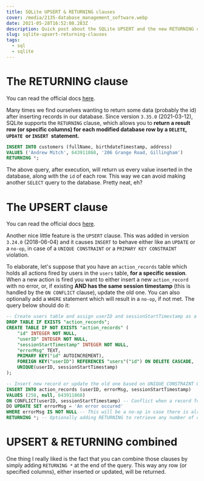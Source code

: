 ```yaml
---
title: SQLite UPSERT & RETURNING clauses
cover: /media/2135-database_management_software.webp
date: 2021-05-28T16:52:08.283Z
description: Quick post about the SQLite UPSERT and the new RETURNING clause.
slug: sqlite-upsert-returning-clauses
tags:
  - sql
  - sqlite
---
```

# The RETURNING clause

You can read the official docs [here](https://sqlite.org/lang_returning.html).

Many times we find ourselves wanting to return some data (probably the id) after inserting records in our database. Since version `3.35.0` (2021-03-12), SQLite supports the `RETURNING` clause, which allows you to **return a result row (or specific columns) for each modified database row by a `DELETE`, `UPDATE `or `INSERT `statement.** 

```sql
INSERT INTO customers (fullName, birthdateTimestamp, address) 
VALUES ('Andrew Mitch', 643911868, '206 Grange Road, Gillingham') 
RETURNING *;
```

The above query, after execution, will return us every value inserted in the database, along with the `id` of each row. This way we can avoid making another `SELECT` query to the database. Pretty neat, eh?

# The UPSERT clause

You can read the official docs [here](https://sqlite.org/lang_upsert.html).

Another nice little feature is the `UPSERT` clause. This was added in version `3.24.0` (2018-06-04) and it causes `INSERT` to behave either like an `UPDATE` or a `no-op`, in case of a `UNIQUE CONSTRAINT` or a `PRIMARY KEY CONSTRAINT` violation. 

To elaborate, let's suppose that you have an `action_records` table which holds all actions fired by users in the `users` table, **for a specific session**. When a new action is fired you want to either insert a new `action_record` with no error, or, if existing **AND has the same session timestamp** (this is handled by the `ON CONFLICT` clause), update the old one. You can also optionally add a `WHERE` statement which will result in a `no-op`, if not met. The query below should do it:

```sql
-- Create users table and assign userID and sessionStartTimestamp as a UNIQUE CONSTRAINT.
DROP TABLE IF EXISTS "action_records";
CREATE TABLE IF NOT EXISTS "action_records" (
	"id" INTEGER NOT NULL,
	"userID" INTEGER NOT NULL,
	"sessionStartTimestamp" INTEGER NOT NULL,
	"errorMsg" TEXT,
	PRIMARY KEY("id" AUTOINCREMENT),
	FOREIGN KEY("userID") REFERENCES "users"("id") ON DELETE CASCADE,
    UNIQUE(userID, sessionStartTimestamp)
);

-- Insert new record or update the old one based on UNIQUE_CONSTRAINT OF userID & session_start_timestamp
INSERT INTO action_records (userID, errorMsg, sessionStartTimestamp) 
VALUES (258, null, 643911868) 
ON CONFLICT(userID, sessionStartTimestamp) -- Conflict when a record for the same user and session exists
DO UPDATE SET errorMsg = 'An error occured'
WHERE errorMsg IS NOT NULL -- This will be a no-op in case there is already an error and you don't want to update it
RETURNING *; -- Optionally adding RETURNING to retrieve any number of columns we want
```

# UPSERT & RETURNING combined

One thing I really liked is the fact that you can combine those clauses by simply adding `RETURNING *` at the end of the query. This way any row (or specified columns), either inserted or updated, will be returned.
